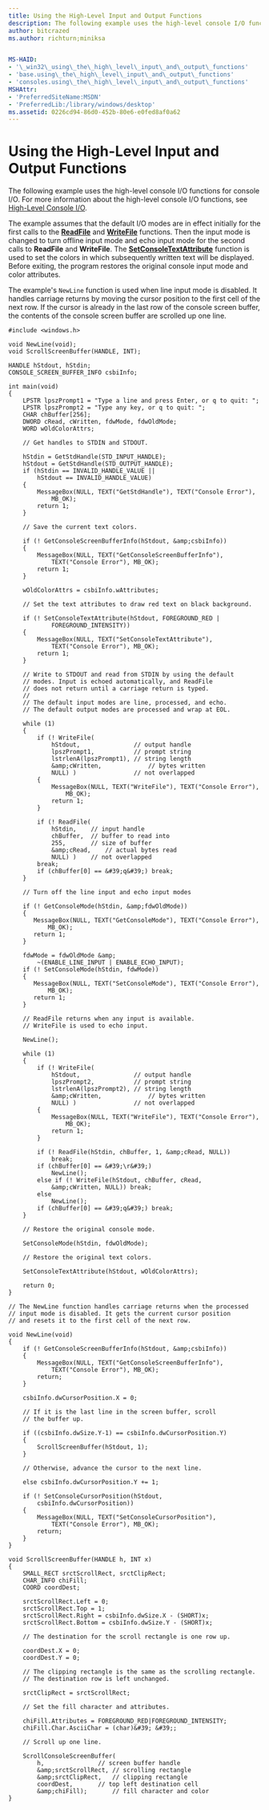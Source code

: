 ```yaml
---
title: Using the High-Level Input and Output Functions
description: The following example uses the high-level console I/O functions for console I/O. For more information about the high-level console I/O functions, see High-Level Console I/O.
author: bitcrazed
ms.author: richturn;miniksa


MS-HAID:
- '\_win32\_using\_the\_high\_level\_input\_and\_output\_functions'
- 'base.using\_the\_high\_level\_input\_and\_output\_functions'
- 'consoles.using\_the\_high\_level\_input\_and\_output\_functions'
MSHAttr:
- 'PreferredSiteName:MSDN'
- 'PreferredLib:/library/windows/desktop'
ms.assetid: 0226cd94-86d0-452b-80e6-e0fed8af0a62
---
```


# Using the High-Level Input and Output Functions


The following example uses the high-level console I/O functions for console I/O. For more information about the high-level console I/O functions, see [High-Level Console I/O](high-level-console-i-o.md).

The example assumes that the default I/O modes are in effect initially for the first calls to the [**ReadFile**](https://msdn.microsoft.com/library/windows/desktop/aa365467) and [**WriteFile**](https://msdn.microsoft.com/library/windows/desktop/aa365747) functions. Then the input mode is changed to turn offline input mode and echo input mode for the second calls to **ReadFile** and **WriteFile**. The [**SetConsoleTextAttribute**](setconsoletextattribute.md) function is used to set the colors in which subsequently written text will be displayed. Before exiting, the program restores the original console input mode and color attributes.

The example's `NewLine` function is used when line input mode is disabled. It handles carriage returns by moving the cursor position to the first cell of the next row. If the cursor is already in the last row of the console screen buffer, the contents of the console screen buffer are scrolled up one line.

```ManagedCPlusPlus
#include <windows.h> 
 
void NewLine(void); 
void ScrollScreenBuffer(HANDLE, INT); 
 
HANDLE hStdout, hStdin; 
CONSOLE_SCREEN_BUFFER_INFO csbiInfo; 
 
int main(void) 
{ 
    LPSTR lpszPrompt1 = "Type a line and press Enter, or q to quit: ";
    LPSTR lpszPrompt2 = "Type any key, or q to quit: ";
    CHAR chBuffer[256]; 
    DWORD cRead, cWritten, fdwMode, fdwOldMode; 
    WORD wOldColorAttrs; 

    // Get handles to STDIN and STDOUT. 

    hStdin = GetStdHandle(STD_INPUT_HANDLE); 
    hStdout = GetStdHandle(STD_OUTPUT_HANDLE); 
    if (hStdin == INVALID_HANDLE_VALUE || 
        hStdout == INVALID_HANDLE_VALUE) 
    {
        MessageBox(NULL, TEXT("GetStdHandle"), TEXT("Console Error"), 
            MB_OK);
        return 1;
    }

    // Save the current text colors. 

    if (! GetConsoleScreenBufferInfo(hStdout, &amp;csbiInfo)) 
    {
        MessageBox(NULL, TEXT("GetConsoleScreenBufferInfo"), 
            TEXT("Console Error"), MB_OK); 
        return 1;
    }

    wOldColorAttrs = csbiInfo.wAttributes; 

    // Set the text attributes to draw red text on black background. 

    if (! SetConsoleTextAttribute(hStdout, FOREGROUND_RED | 
            FOREGROUND_INTENSITY))
    {
        MessageBox(NULL, TEXT("SetConsoleTextAttribute"), 
            TEXT("Console Error"), MB_OK);
        return 1;
    }

    // Write to STDOUT and read from STDIN by using the default 
    // modes. Input is echoed automatically, and ReadFile 
    // does not return until a carriage return is typed. 
    // 
    // The default input modes are line, processed, and echo. 
    // The default output modes are processed and wrap at EOL. 

    while (1) 
    { 
        if (! WriteFile( 
            hStdout,               // output handle 
            lpszPrompt1,           // prompt string 
            lstrlenA(lpszPrompt1), // string length 
            &amp;cWritten,             // bytes written 
            NULL) )                // not overlapped 
        {
            MessageBox(NULL, TEXT("WriteFile"), TEXT("Console Error"), 
                MB_OK); 
            return 1;
        }

        if (! ReadFile( 
            hStdin,    // input handle 
            chBuffer,  // buffer to read into 
            255,       // size of buffer 
            &amp;cRead,    // actual bytes read 
            NULL) )    // not overlapped 
        break; 
        if (chBuffer[0] == &#39;q&#39;) break; 
    } 

    // Turn off the line input and echo input modes 

    if (! GetConsoleMode(hStdin, &amp;fdwOldMode)) 
    {
       MessageBox(NULL, TEXT("GetConsoleMode"), TEXT("Console Error"),
           MB_OK); 
       return 1;
    }

    fdwMode = fdwOldMode &amp; 
        ~(ENABLE_LINE_INPUT | ENABLE_ECHO_INPUT); 
    if (! SetConsoleMode(hStdin, fdwMode)) 
    {
       MessageBox(NULL, TEXT("SetConsoleMode"), TEXT("Console Error"),
           MB_OK); 
       return 1;
    }

    // ReadFile returns when any input is available.  
    // WriteFile is used to echo input. 

    NewLine();

    while (1) 
    { 
        if (! WriteFile( 
            hStdout,               // output handle 
            lpszPrompt2,           // prompt string 
            lstrlenA(lpszPrompt2), // string length 
            &amp;cWritten,             // bytes written 
            NULL) )                // not overlapped 
        {
            MessageBox(NULL, TEXT("WriteFile"), TEXT("Console Error"), 
                MB_OK);
            return 1;
        }

        if (! ReadFile(hStdin, chBuffer, 1, &amp;cRead, NULL)) 
            break; 
        if (chBuffer[0] == &#39;\r&#39;)
            NewLine();
        else if (! WriteFile(hStdout, chBuffer, cRead, 
            &amp;cWritten, NULL)) break;
        else
            NewLine();
        if (chBuffer[0] == &#39;q&#39;) break; 
    } 

    // Restore the original console mode. 

    SetConsoleMode(hStdin, fdwOldMode);

    // Restore the original text colors. 

    SetConsoleTextAttribute(hStdout, wOldColorAttrs);

    return 0;
}

// The NewLine function handles carriage returns when the processed 
// input mode is disabled. It gets the current cursor position 
// and resets it to the first cell of the next row. 
 
void NewLine(void) 
{ 
    if (! GetConsoleScreenBufferInfo(hStdout, &amp;csbiInfo)) 
    {
        MessageBox(NULL, TEXT("GetConsoleScreenBufferInfo"), 
            TEXT("Console Error"), MB_OK); 
        return;
    }

    csbiInfo.dwCursorPosition.X = 0; 

    // If it is the last line in the screen buffer, scroll 
    // the buffer up. 

    if ((csbiInfo.dwSize.Y-1) == csbiInfo.dwCursorPosition.Y) 
    { 
        ScrollScreenBuffer(hStdout, 1); 
    } 

    // Otherwise, advance the cursor to the next line. 

    else csbiInfo.dwCursorPosition.Y += 1; 
 
    if (! SetConsoleCursorPosition(hStdout, 
        csbiInfo.dwCursorPosition)) 
    {
        MessageBox(NULL, TEXT("SetConsoleCursorPosition"), 
            TEXT("Console Error"), MB_OK); 
        return;
    }
} 

void ScrollScreenBuffer(HANDLE h, INT x)
{
    SMALL_RECT srctScrollRect, srctClipRect;
    CHAR_INFO chiFill;
    COORD coordDest;

    srctScrollRect.Left = 0;
    srctScrollRect.Top = 1;
    srctScrollRect.Right = csbiInfo.dwSize.X - (SHORT)x; 
    srctScrollRect.Bottom = csbiInfo.dwSize.Y - (SHORT)x; 
 
    // The destination for the scroll rectangle is one row up. 
 
    coordDest.X = 0; 
    coordDest.Y = 0; 
 
    // The clipping rectangle is the same as the scrolling rectangle. 
    // The destination row is left unchanged. 
 
    srctClipRect = srctScrollRect; 
 
    // Set the fill character and attributes. 
 
    chiFill.Attributes = FOREGROUND_RED|FOREGROUND_INTENSITY; 
    chiFill.Char.AsciiChar = (char)&#39; &#39;; 
 
    // Scroll up one line. 
 
    ScrollConsoleScreenBuffer( 
        h,               // screen buffer handle 
        &amp;srctScrollRect, // scrolling rectangle 
        &amp;srctClipRect,   // clipping rectangle 
        coordDest,       // top left destination cell 
        &amp;chiFill);       // fill character and color 
}
```

 

 




